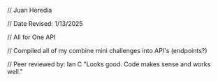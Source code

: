 // Juan Heredia 

 // Date Revised: 1/13/2025 

 // All for One API

 // Compiled all of my combine mini challenges into API's (endpoints?)


<!-- As of writing, Github is having issues and doesnt let me commit -->
// Peer reviewed by: Ian C
"Looks good. Code makes sense and works well."